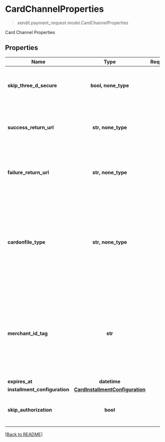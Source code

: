 # CardChannelProperties
> xendit.payment_request.model.CardChannelProperties

Card Channel Properties

## Properties
| Name | Type | Required | Description | Examples |
|------------|:-------------:|:-------------:|-------------|:-------------:|
| **skip_three_d_secure** | **bool, none_type** | | To indicate whether to perform 3DS during the linking phase  |  |
| **success_return_url** | **str, none_type** | | URL where the end-customer is redirected if the authorization is successful  |  |
| **failure_return_url** | **str, none_type** | | URL where the end-customer is redirected if the authorization failed  |  |
| **cardonfile_type** | **str, none_type** | | Type of “credential-on-file” / “card-on-file” payment being made. Indicate that this payment uses a previously linked Payment Method for charging.  |  |
| **merchant_id_tag** | **str** | | Tag for a Merchant ID that you want to associate this payment with. For merchants using their own MIDs to specify which MID they want to use  |  |
| **expires_at** | **datetime** | |   |  |
| **installment_configuration** | [**CardInstallmentConfiguration**](CardInstallmentConfiguration.md) | |   |  |
| **skip_authorization** | **bool** | | To indicate whether to skip the authorization phase  |  |


[[Back to README]](../../README.md)


